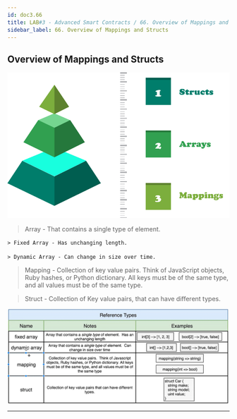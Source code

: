 ```yaml
---
id: doc3.66
title: LAB#3 - Advanced Smart Contracts / 66. Overview of Mappings and Structs
sidebar_label: 66. Overview of Mappings and Structs
---
```


## Overview of Mappings and Structs


![alt text](.\assets\Imagem65_1.png)

> Array - That contains a single type of element.
    
    > Fixed Array - Has unchanging length.
    
    > Dynamic Array - Can change in size over time.

> Mapping - Collection of key value pairs. Think of JavaScript objects, Ruby hashes, or Python dictionary. All keys must be of the same type, and all values must be of the same type.

> Struct - Collection of Key value pairs, that can have different types.


![alt text](.\assets\Imagem66_1.jpg)

---



